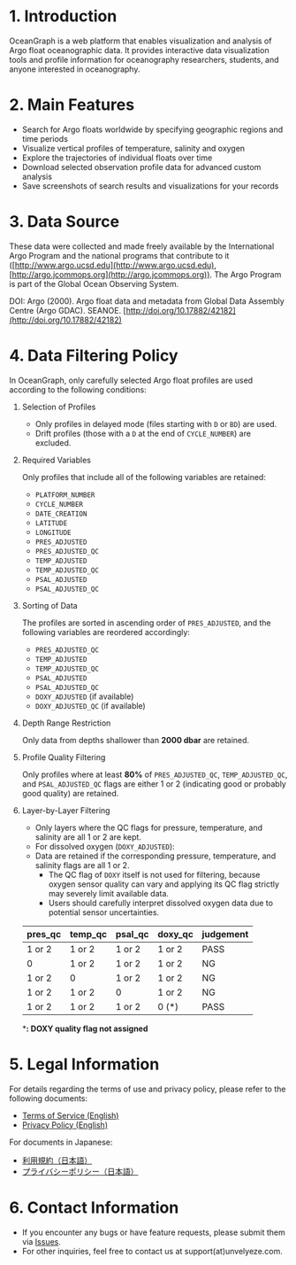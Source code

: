 # 1. Introduction

OceanGraph is a web platform that enables visualization and analysis of Argo float oceanographic data. It provides interactive data visualization tools and profile information for oceanography researchers, students, and anyone interested in oceanography.

# 2. Main Features

- Search for Argo floats worldwide by specifying geographic regions and time periods
- Visualize vertical profiles of temperature, salinity and oxygen
- Explore the trajectories of individual floats over time
- Download selected observation profile data for advanced custom analysis
- Save screenshots of search results and visualizations for your records

# 3. Data Source

These data were collected and made freely available by the International Argo Program and the national programs that contribute to it ([http://www.argo.ucsd.edu](http://www.argo.ucsd.edu), [http://argo.jcommops.org](http://argo.jcommops.org)).
The Argo Program is part of the Global Ocean Observing System.

DOI: Argo (2000). Argo float data and metadata from Global Data Assembly Centre (Argo GDAC). SEANOE. [http://doi.org/10.17882/42182](http://doi.org/10.17882/42182)

# 4. Data Filtering Policy

In OceanGraph, only carefully selected Argo float profiles are used according to the following conditions:

1. Selection of Profiles

    - Only profiles in delayed mode (files starting with `D` or `BD`) are used.
    - Drift profiles (those with a `D` at the end of `CYCLE_NUMBER`) are excluded.

2. Required Variables

    Only profiles that include all of the following variables are retained:

    - `PLATFORM_NUMBER`
    - `CYCLE_NUMBER`
    - `DATE_CREATION`
    - `LATITUDE`
    - `LONGITUDE`
    - `PRES_ADJUSTED`
    - `PRES_ADJUSTED_QC`
    - `TEMP_ADJUSTED`
    - `TEMP_ADJUSTED_QC`
    - `PSAL_ADJUSTED`
    - `PSAL_ADJUSTED_QC`

3. Sorting of Data

    The profiles are sorted in ascending order of `PRES_ADJUSTED`, and the following variables are reordered accordingly:

    - `PRES_ADJUSTED_QC`
    - `TEMP_ADJUSTED`
    - `TEMP_ADJUSTED_QC`
    - `PSAL_ADJUSTED`
    - `PSAL_ADJUSTED_QC`
    - `DOXY_ADJUSTED` (if available)
    - `DOXY_ADJUSTED_QC` (if available)

4. Depth Range Restriction

    Only data from depths shallower than **2000 dbar** are retained.

5. Profile Quality Filtering

    Only profiles where at least **80%** of `PRES_ADJUSTED_QC`, `TEMP_ADJUSTED_QC`, and `PSAL_ADJUSTED_QC` flags are either 1 or 2 (indicating good or probably good quality) are retained.

6. Layer-by-Layer Filtering

    - Only layers where the QC flags for pressure, temperature, and salinity are all 1 or 2 are kept.
    - For dissolved oxygen (`DOXY_ADJUSTED`):
    - Data are retained if the corresponding pressure, temperature, and salinity flags are all 1 or 2.
        - The QC flag of `DOXY` itself is not used for filtering, because oxygen sensor quality can vary and applying its QC flag strictly may severely limit available data.
        - Users should carefully interpret dissolved oxygen data due to potential sensor uncertainties.

    | pres_qc | temp_qc | psal_qc | doxy_qc | judgement |
    |---------|---------|---------|---------|-----------|
    | 1 or 2  | 1 or 2  | 1 or 2  | 1 or 2  | PASS      |
    | 0       | 1 or 2  | 1 or 2  | 1 or 2  | NG        |
    | 1 or 2  | 0       | 1 or 2  | 1 or 2  | NG        |
    | 1 or 2  | 1 or 2  | 0       | 1 or 2  | NG        |
    | 1 or 2  | 1 or 2  | 1 or 2  | 0 (*)   | PASS      |

    ***: DOXY quality flag not assigned**

# 5. Legal Information

For details regarding the terms of use and privacy policy, please refer to the following documents:

- [Terms of Service (English)](./docs/terms_of_use_en.md)
- [Privacy Policy (English)](./docs/privacy_policy_en.md)

For documents in Japanese:

- [利用規約（日本語）](./docs/terms_of_use_ja.md)
- [プライバシーポリシー（日本語）](./docs/privacy_policy_ja.md)

# 6. Contact Information

- If you encounter any bugs or have feature requests, please submit them via [Issues](https://github.com/Unvelyze/oceangraph-guide/issues).
- For other inquiries, feel free to contact us at support(at)unvelyeze.com.
